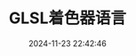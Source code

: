---
title: GLSL着色器语言
tags:
  - Unity
  - 着色器语言
  - 跨平台
  - TA技术美术
categories:
  - - Shader
    - GLSL 
  - - 引擎开发
    - Unity
abbrlink: e998ae0f
date: 2024-11-23 22:42:46
top_img: /tex/GLSL.png
cover: /tex/GLSL.png
---